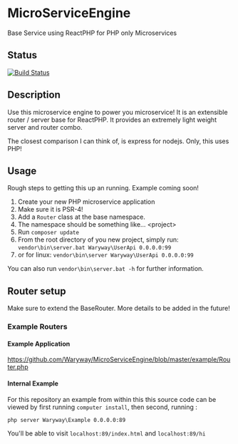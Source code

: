 # MicroServiceEngine
Base Service using ReactPHP for PHP only Microservices

## Status
[![Build Status](https://travis-ci.org/Waryway/MicroServiceEngine.svg?branch=master)](https://travis-ci.org/Waryway/MicroServiceEngine)


## Description
Use this microservice engine to power you microservice!  It is an extensible router / server base for ReactPHP. It provides an extremely light weight server and router combo.

The closest comparison I can think of, is express for nodejs. Only, this uses PHP!

## Usage
Rough steps to getting this up an running. Example coming soon!
1. Create your new PHP microservice application
2. Make sure it is PSR-4!
3. Add a `Router` class at the base namespace.
4. The namespace should be something like... <company>\<project>
5. Run `composer update`
5. From the root directory of you new project, simply run: `vendor\bin\server.bat Waryway\UserApi 0.0.0.0:99`
6. or for linux: `vendor\bin\server Waryway\UserApi 0.0.0.0:99`

You can also run `vendor\bin\server.bat -h` for further information.

## Router setup
Make sure to extend the BaseRouter. More details to be added in the future!

### Example Routers

#### Example Application

https://github.com/Waryway/MicroServiceEngine/blob/master/example/Router.php

#### Internal Example
For this repository an example from within this this source code can be viewed by first running `computer install`, then second, running :
    
    php server Waryway\Example 0.0.0.0:89

You'll be able to visit `localhost:89/index.html` and `localhost:89/hi`
